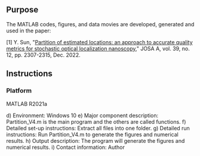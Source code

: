 ## Purpose

The MATLAB codes, figures, and data movies are developed, generated and used in the paper: 

[1] Y. Sun, "[Partition of estimated locations: an approach to accurate quality metrics for stochastic optical localization nanoscopy](https://opg.optica.org/viewmedia.cfm?r=1&rwjcode=josaa&uri=josaa-39-12-2307&html=true)," JOSA A, vol. 39, no. 12, pp. 2307-2315, Dec. 2022.

## Instructions

### Platform 

MATLAB R2021a

d) Environment: Windows 10
e) Major component description: Partition_V4.m is the main program and the others are called functions. 
f) Detailed set-up instructions: Extract all files into one folder. 
g) Detailed run instructions: Run Partition_V4.m to generate the figures and numerical results. 
h) Output description: The program will generate the figures and numerical results. 
i) Contact information: Author 
